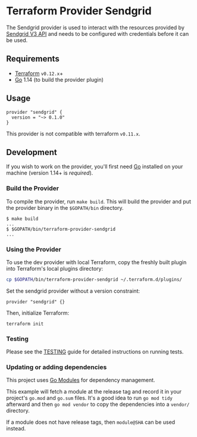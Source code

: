 Terraform Provider Sendgrid
=========================

The Sendgrid provider is used to interact with the resources provided by [Sendgrid V3 API](https://sendgrid.com/docs/api-reference/)
and needs to be configured with credentials before it can be used.

Requirements
------------

- [Terraform](https://www.terraform.io/downloads.html) `v0.12.x`+
- [Go](https://golang.org/doc/install) 1.14 (to build the provider plugin)

Usage
-----

```hcl
provider "sendgrid" {
  version = "~> 0.1.0"
}
```

This provider is not compatible with terraform `v0.11.x`.

Development
-----------

If you wish to work on the provider, you'll first need [Go](http://www.golang.org) installed on your machine (version 1.14+ is *required*).

### Build the Provider

To compile the provider, run `make build`. This will build the provider and put the provider binary in the `$GOPATH/bin` directory.

```shell script
$ make build
...
$ $GOPATH/bin/terraform-provider-sendgrid
...
```

### Using the Provider

To use the dev provider with local Terraform, copy the freshly built plugin into Terraform's local plugins directory:

```sh
cp $GOPATH/bin/terraform-provider-sendgrid ~/.terraform.d/plugins/
```

Set the sendgrid provider without a version constraint:

```hcl
provider "sendgrid" {}
```

Then, initialize Terraform:

```shell script
terraform init
```

### Testing

Please see the [TESTING](TESTING.md) guide for detailed instructions on running tests.

### Updating or adding dependencies

This project uses [Go Modules](https://github.com/golang/go/wiki/Modules) for dependency management.

This example will fetch a module at the release tag and record it in your project's `go.mod` and `go.sum` files.
It's a good idea to run `go mod tidy` afterward and then `go mod vendor` to copy the dependencies into a `vendor/` directory.

If a module does not have release tags, then `module@SHA` can be used instead.